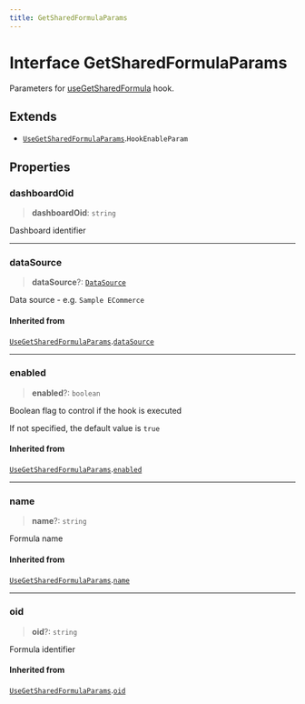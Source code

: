 ```yaml
---
title: GetSharedFormulaParams
---
```


# Interface GetSharedFormulaParams

Parameters for [useGetSharedFormula](../functions/function.useGetSharedFormula.md) hook.

## Extends

- [`UseGetSharedFormulaParams`](interface.UseGetSharedFormulaParams.md).`HookEnableParam`

## Properties

### dashboardOid

> **dashboardOid**: `string`

Dashboard identifier

***

### dataSource

> **dataSource**?: [`DataSource`](../../sdk-data/type-aliases/type-alias.DataSource.md)

Data source - e.g. `Sample ECommerce`

#### Inherited from

[`UseGetSharedFormulaParams`](interface.UseGetSharedFormulaParams.md).[`dataSource`](interface.UseGetSharedFormulaParams.md#datasource)

***

### enabled

> **enabled**?: `boolean`

Boolean flag to control if the hook is executed

If not specified, the default value is `true`

#### Inherited from

[`UseGetSharedFormulaParams`](interface.UseGetSharedFormulaParams.md).[`enabled`](interface.UseGetSharedFormulaParams.md#enabled)

***

### name

> **name**?: `string`

Formula name

#### Inherited from

[`UseGetSharedFormulaParams`](interface.UseGetSharedFormulaParams.md).[`name`](interface.UseGetSharedFormulaParams.md#name)

***

### oid

> **oid**?: `string`

Formula identifier

#### Inherited from

[`UseGetSharedFormulaParams`](interface.UseGetSharedFormulaParams.md).[`oid`](interface.UseGetSharedFormulaParams.md#oid)

